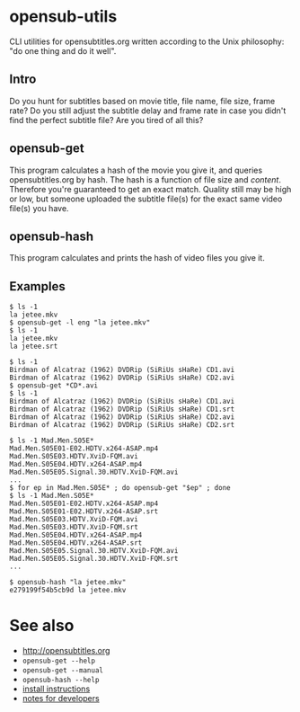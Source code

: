 # opensub-utils

CLI utilities for opensubtitles.org written according to the Unix
philosophy: "do one thing and do it well".

## Intro

Do you hunt for subtitles based on movie title, file name, file size,
frame rate? Do you still adjust the subtitle delay and frame rate in
case you didn't find the perfect subtitle file? Are you tired of all this?

## opensub-get

This program calculates a hash of the movie you give it, and queries
opensubtitles.org by hash. The hash is a function of file size and
_content_. Therefore you're guaranteed to get an exact match.  Quality
still may be high or low, but someone uploaded the subtitle file(s)
for the exact same video file(s) you have.

## opensub-hash

This program calculates and prints the hash of video files you give it.

## Examples

    $ ls -1
    la jetee.mkv
    $ opensub-get -l eng "la jetee.mkv"
    $ ls -1
    la jetee.mkv
    la jetee.srt

    $ ls -1
    Birdman of Alcatraz (1962) DVDRip (SiRiUs sHaRe) CD1.avi
    Birdman of Alcatraz (1962) DVDRip (SiRiUs sHaRe) CD2.avi
    $ opensub-get *CD*.avi
    $ ls -1
    Birdman of Alcatraz (1962) DVDRip (SiRiUs sHaRe) CD1.avi
    Birdman of Alcatraz (1962) DVDRip (SiRiUs sHaRe) CD1.srt
    Birdman of Alcatraz (1962) DVDRip (SiRiUs sHaRe) CD2.avi
    Birdman of Alcatraz (1962) DVDRip (SiRiUs sHaRe) CD2.srt

    $ ls -1 Mad.Men.S05E*
    Mad.Men.S05E01-E02.HDTV.x264-ASAP.mp4
    Mad.Men.S05E03.HDTV.XviD-FQM.avi
    Mad.Men.S05E04.HDTV.x264-ASAP.mp4
    Mad.Men.S05E05.Signal.30.HDTV.XviD-FQM.avi
    ...
    $ for ep in Mad.Men.S05E* ; do opensub-get "$ep" ; done
    $ ls -1 Mad.Men.S05E*
    Mad.Men.S05E01-E02.HDTV.x264-ASAP.mp4
    Mad.Men.S05E01-E02.HDTV.x264-ASAP.srt
    Mad.Men.S05E03.HDTV.XviD-FQM.avi
    Mad.Men.S05E03.HDTV.XviD-FQM.srt
    Mad.Men.S05E04.HDTV.x264-ASAP.mp4
    Mad.Men.S05E04.HDTV.x264-ASAP.srt
    Mad.Men.S05E05.Signal.30.HDTV.XviD-FQM.avi
    Mad.Men.S05E05.Signal.30.HDTV.XviD-FQM.srt
    ...

    $ opensub-hash "la jetee.mkv"
    e279199f54b5cb9d la jetee.mkv

# See also

* http://opensubtitles.org
* `opensub-get --help`
* `opensub-get --manual`
* `opensub-hash --help`
* [install instructions](install.md)
* [notes for developers](developer-notes.md)
